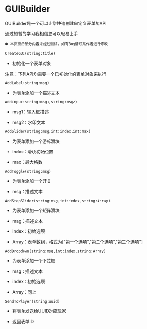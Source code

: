 # GUIBuilder

GUIBuilder是一个可以让您快速创建自定义表单的API

通过短暂的学习我相信您可以轻易上手

```⛔ 本页面的部分内容未经过测试，如有Bug请联系作者进行修改```

```CreateGUI(string:title)```
 
 - 初始化一个表单对象
 
注意：下列API均需要一个已初始化的表单对象来执行

```AddLabel(string:msg)```

 - 为表单添加一个描述文本
 
```AddInput(string:msg1,string:msg2)```

 - msg1：输入框描述
 
 - msg2：水印文本

```AddSlider(string:msg,int:index,int:max)```

 - 为表单添加一个游标滑块
 
 - index：滑块初始位置
 
 - max：最大格数
 
```AddToggle(string:msg)```

 - 为表单添加一个开关
 
 - msg：描述文本
 
```AddStepSlider(string:msg,int:index,string:Array)```

 - 为表单添加一个矩阵滑块
 
 - mag：描述文本
 
 - index：初始选项
 
 - Array：表单数组，格式为["第一个选项","第二个选项","第三个选项"]
 
 ```AddDropdown(string:msg,int:index,string:Array)```
 
  - 为表单添加一个下拉框
  
  - msg：描述文本
  
  - index：初始选项
  
  - Array：同上
  
 ```SendToPlayer(string:uuid)```
 
 - 将表单发送给UUID对应玩家
 
 - 返回表单ID